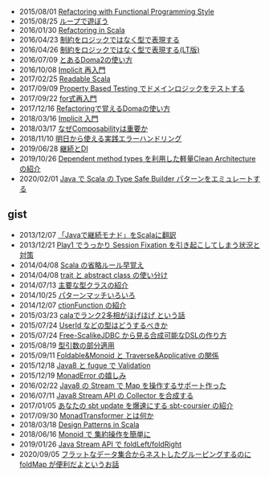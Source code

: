 

- 2015/08/01 [Refactoring with Functional Programming Style](https://gakuzzzz.github.io/slides/refactoring_with_fp_style/)
- 2015/08/25 [ループで遊ぼう](https://gakuzzzz.github.io/slides/lets_play_with_loop/)
- 2016/01/30 [Refactoring in Scala](https://gakuzzzz.github.io/slides/refactoring_in_scala/)
- 2016/04/23 [制約をロジックではなく型で表現する](https://gakuzzzz.github.io/slides/logic_or_types_as_constraint/)
- 2016/04/26 [制約をロジックではなく型で表現する(LT版)](https://gakuzzzz.github.io/slides/logic_or_types_as_constraint_short/)
- 2016/07/09 [とあるDoma2の使い方](https://gakuzzzz.github.io/slides/doma_practice/)
- 2016/10/08 [Implicit 再入門](https://gakuzzzz.github.io/slides/implicit_reintroduction/)
- 2017/02/25 [Readable Scala](https://gakuzzzz.github.io/slides/readable_scala/)
- 2017/09/09 [Property Based Testing でドメインロジックをテストする](https://gakuzzzz.github.io/slides/property_based_testing_for_domain/)
- 2017/09/22 [for式再入門](https://gakuzzzz.github.io/slides/for_comprehension_reintoroduction/)
- 2017/12/16 [Refactoringで覚えるDomaの使い方](https://gakuzzzz.github.io/slides/doma_practice2/)
- 2018/03/16 [Implicit 入門](https://gakuzzzz.github.io/slides/implicit_introduction/)
- 2018/03/17 [なぜComposabilityは重要か](https://gakuzzzz.github.io/slides/why_composability_matters/)
- 2018/11/10 [明日から使える実践エラーハンドリング](https://gakuzzzz.github.io/slides/error_handling_practice/)
- 2019/06/28 [継続とDI](https://gakuzzzz.github.io/slides/cps_or_di/)
- 2019/10/26 [Dependent method types を利用した軽量Clean Architecture の紹介](https://gakuzzzz.github.io/slides/lightweight_clean_architecture_with_dmt/)
- 2020/02/01 [Java で Scala の Type Safe Builder パターンをエミュレートする](https://gakuzzzz.github.io/slides/type_safe_builder_in_java/)


## gist

- 2013/12/07 [「Javaで継続モナド」をScalaに翻訳](https://gist.github.com/gakuzzzz/7848606)
- 2013/12/21 [Play1 でうっかり Session Fixation を引き起こしてしまう状況と対策](https://gist.github.com/gakuzzzz/8059908)
- 2014/04/08 [Scala の省略ルール早覚え](https://gist.github.com/gakuzzzz/10104162)
- 2014/04/08 [trait と abstract class の使い分け](https://gist.github.com/gakuzzzz/10081860)
- 2014/07/13 [主要な型クラスの紹介](https://gist.github.com/gakuzzzz/8d497609012863b3ea50)
- 2014/10/25 [パターンマッチいろいろ](https://gist.github.com/gakuzzzz/c747dc7262b3c7181c13)
- 2014/12/07 [ctionFunction の紹介](https://gist.github.com/gakuzzzz/860ab5a921c852f90ebe)
- 2015/03/23 [calaでランク2多相がほげほげ という話](https://gist.github.com/gakuzzzz/8fba6eb005856265005c)
- 2015/07/24 [UserId などの型はどうするべきか](https://gist.github.com/gakuzzzz/ab10327584ab26563631)
- 2015/07/24 [Free-ScalikeJDBC から見る合成可能なDSLの作り方](https://gist.github.com/gakuzzzz/147c520e32177fea75f0)
- 2015/08/19 [型引数の部分適用](https://gist.github.com/gakuzzzz/4a9a9128766d8ea61177)
- 2015/09/11 [Foldable&Monoid と Traverse&Applicative の関係](https://gist.github.com/gakuzzzz/736b8a37931c346b26fe)
- 2015/12/18 [Java8 と fugue で Validation](https://gist.github.com/gakuzzzz/0c779d5335f4b2bff596)
- 2015/12/19 [MonadError の嬉しみ](https://gist.github.com/gakuzzzz/2f69be614daff2c1d541)
- 2016/02/22 [Java8 の Stream で Map を操作するサポート作った](https://gist.github.com/gakuzzzz/9f35617943decf2893ea)
- 2016/07/11 [Java8 Stream API の Collector を合成する](https://gist.github.com/gakuzzzz/a8b68317e3fcbb258291ef50c377efba)
- 2017/01/05 [あなたの sbt update を爆速にする sbt-coursier の紹介](https://gist.github.com/gakuzzzz/49b78acfe1401fd8047c7a0f0d981cfa)
- 2017/09/30 [MonadTransformer とは何か](https://gist.github.com/gakuzzzz/ce10189cdd40427951bb5fadf18403b9)
- 2018/03/18 [Design Patterns in Scala](https://gist.github.com/gakuzzzz/6cbf407928fbc637c64a371bcc20f050)
- 2018/06/16 [Monoid で 集約操作を簡単に](https://gist.github.com/gakuzzzz/fe5c02c54fdd707c92f9241cf142b29e)
- 2019/01/26 [Java Stream API で foldLeft/foldRight](https://gist.github.com/gakuzzzz/4a02de328dec6a3348408231685c9fa9)
- 2020/09/05 [フラットなデータ集合からネストしたグルーピングするのに foldMap が便利だよというお話](https://gist.github.com/gakuzzzz/adbd82325de86923cdb75acb098e9d0e)
